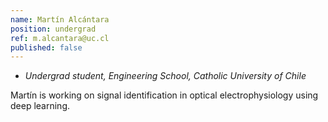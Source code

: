 ```yaml
---
name: Martín Alcántara
position: undergrad
ref: m.alcantara@uc.cl
published: false
---
```


- _Undergrad student, Engineering School, Catholic University of Chile_

Martín is working on signal identification in optical electrophysiology using deep learning.